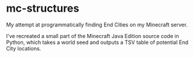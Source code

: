 # mc-structures

My attempt at programmatically finding End Cities on my Minecraft server.

I've recreated a small part of the Minecraft Java Edition source code in Python, which takes a world seed and outputs a TSV table of potential End City locations.
